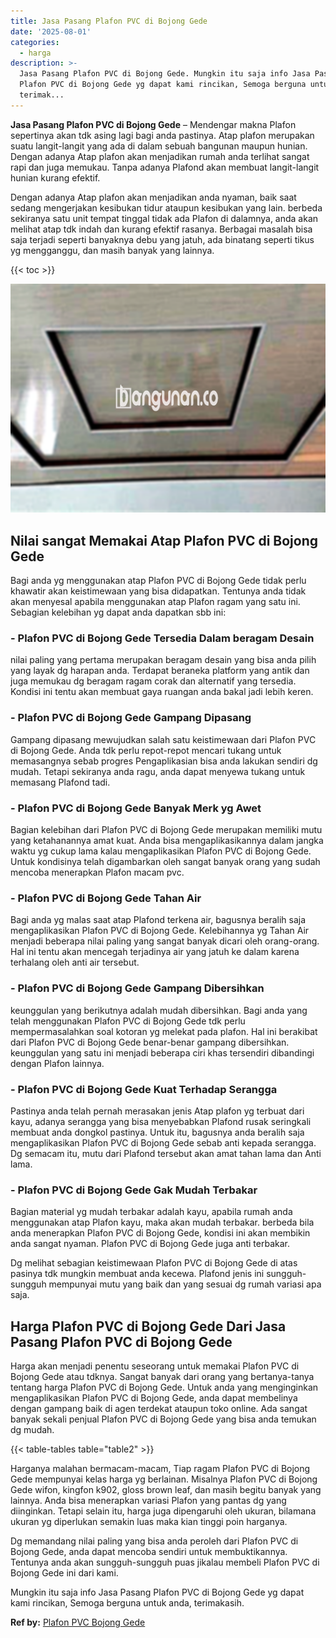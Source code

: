 ```yaml
---
title: Jasa Pasang Plafon PVC di Bojong Gede
date: '2025-08-01'
categories:
  - harga
description: >-
  Jasa Pasang Plafon PVC di Bojong Gede. Mungkin itu saja info Jasa Pasang
  Plafon PVC di Bojong Gede yg dapat kami rincikan, Semoga berguna untuk anda,
  terimak...
---
```


**Jasa Pasang Plafon PVC di Bojong Gede** – Mendengar makna Plafon sepertinya akan tdk asing lagi bagi anda pastinya. Atap plafon merupakan suatu langit-langit yang ada di dalam sebuah bangunan maupun hunian. Dengan adanya Atap plafon akan menjadikan rumah anda terlihat sangat rapi dan juga memukau. Tanpa adanya Plafond akan membuat langit-langit hunian kurang efektif.

Dengan adanya Atap plafon akan menjadikan anda nyaman, baik saat sedang mengerjakan kesibukan tidur ataupun kesibukan yang lain. berbeda sekiranya satu unit tempat tinggal tidak ada Plafon di dalamnya, anda akan melihat atap tdk indah dan kurang efektif rasanya. Berbagai masalah bisa saja terjadi seperti banyaknya debu yang jatuh, ada binatang seperti tikus yg mengganggu, dan masih banyak yang lainnya.

{{< toc >}}

![Jasa Pasang Plafon PVC di Bojong Gede](/images/flafond-pvc-murah14.png)

## Nilai sangat Memakai Atap Plafon PVC di Bojong Gede

Bagi anda yg menggunakan atap Plafon PVC di Bojong Gede tidak perlu khawatir akan keistimewaan yang bisa didapatkan. Tentunya anda tidak akan menyesal apabila menggunakan atap Plafon ragam yang satu ini. Sebagian kelebihan yg dapat anda dapatkan sbb ini:

### \- Plafon PVC di Bojong Gede Tersedia Dalam beragam Desain

nilai paling yang pertama merupakan beragam desain yang bisa anda pilih yang layak dg harapan anda. Terdapat beraneka platform yang antik dan juga memukau dg beragam ragam corak dan alternatif yang tersedia. Kondisi ini tentu akan membuat gaya ruangan anda bakal jadi lebih keren.

### \- Plafon PVC di Bojong Gede Gampang Dipasang

Gampang dipasang mewujudkan salah satu keistimewaan dari Plafon PVC di Bojong Gede. Anda tdk perlu repot-repot mencari tukang untuk memasangnya sebab progres Pengaplikasian bisa anda lakukan sendiri dg mudah. Tetapi sekiranya anda ragu, anda dapat menyewa tukang untuk memasang Plafond tadi.

### \- Plafon PVC di Bojong Gede Banyak Merk yg Awet

Bagian kelebihan dari Plafon PVC di Bojong Gede merupakan memiliki mutu yang ketahanannya amat kuat. Anda bisa mengaplikasikannya dalam jangka waktu yg cukup lama kalau mengaplikasikan Plafon PVC di Bojong Gede. Untuk kondisinya telah digambarkan oleh sangat banyak orang yang sudah mencoba menerapkan Plafon macam pvc.

### \- Plafon PVC di Bojong Gede Tahan Air

Bagi anda yg malas saat atap Plafond terkena air, bagusnya beralih saja mengaplikasikan Plafon PVC di Bojong Gede. Kelebihannya yg Tahan Air menjadi beberapa nilai paling yang sangat banyak dicari oleh orang-orang. Hal ini tentu akan mencegah terjadinya air yang jatuh ke dalam karena terhalang oleh anti air tersebut.

### \- Plafon PVC di Bojong Gede Gampang Dibersihkan

keunggulan yang berikutnya adalah mudah dibersihkan. Bagi anda yang telah menggunakan Plafon PVC di Bojong Gede tdk perlu mempermasalahkan soal kotoran yg melekat pada plafon. Hal ini berakibat dari Plafon PVC di Bojong Gede benar-benar gampang dibersihkan. keunggulan yang satu ini menjadi beberapa ciri khas tersendiri dibandingi dengan Plafon lainnya.

### \- Plafon PVC di Bojong Gede Kuat Terhadap Serangga

Pastinya anda telah pernah merasakan jenis Atap plafon yg terbuat dari kayu, adanya serangga yang bisa menyebabkan Plafond rusak seringkali membuat anda dongkol pastinya. Untuk itu, bagusnya anda beralih saja mengaplikasikan Plafon PVC di Bojong Gede sebab anti kepada serangga. Dg semacam itu, mutu dari Plafond tersebut akan amat tahan lama dan Anti lama.

### \- Plafon PVC di Bojong Gede Gak Mudah Terbakar

Bagian material yg mudah terbakar adalah kayu, apabila rumah anda menggunakan atap Plafon kayu, maka akan mudah terbakar. berbeda bila anda menerapkan Plafon PVC di Bojong Gede, kondisi ini akan membikin anda sangat nyaman. Plafon PVC di Bojong Gede juga anti terbakar.

Dg melihat sebagian keistimewaan Plafon PVC di Bojong Gede di atas pasinya tdk mungkin membuat anda kecewa. Plafond jenis ini sungguh-sungguh mempunyai mutu yang baik dan yang sesuai dg rumah variasi apa saja.

## Harga Plafon PVC di Bojong Gede Dari Jasa Pasang Plafon PVC di Bojong Gede

Harga akan menjadi penentu seseorang untuk memakai Plafon PVC di Bojong Gede atau tdknya. Sangat banyak dari orang yang bertanya-tanya tentang harga Plafon PVC di Bojong Gede. Untuk anda yang menginginkan mengaplikasikan Plafon PVC di Bojong Gede, anda dapat membelinya dengan gampang baik di agen terdekat ataupun toko online. Ada sangat banyak sekali penjual Plafon PVC di Bojong Gede yang bisa anda temukan dg mudah.

{{< table-tables table="table2" >}}

Harganya malahan bermacam-macam, Tiap ragam Plafon PVC di Bojong Gede mempunyai kelas harga yg berlainan. Misalnya Plafon PVC di Bojong Gede wifon, kingfon k902, gloss brown leaf, dan masih begitu banyak yang lainnya. Anda bisa menerapkan variasi Plafon yang pantas dg yang diinginkan. Tetapi selain itu, harga juga dipengaruhi oleh ukuran, bilamana ukuran yg diperlukan semakin luas maka kian tinggi poin harganya.

Dg memandang nilai paling yang bisa anda peroleh dari Plafon PVC di Bojong Gede, anda dapat mencoba sendiri untuk membuktikannya. Tentunya anda akan sungguh-sungguh puas jikalau membeli Plafon PVC di Bojong Gede ini dari kami.

Mungkin itu saja info Jasa Pasang Plafon PVC di Bojong Gede yg dapat kami rincikan, Semoga berguna untuk anda, terimakasih.

**Ref by:** [Plafon PVC Bojong Gede](https://id.wikipedia.org/wiki/Plafon)
